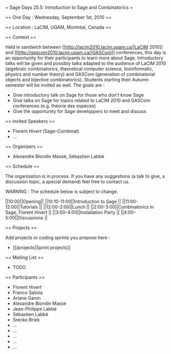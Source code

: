 = Sage Days 25.5: Introduction to Sage and Combinatorics =

== One Day : Wednesday, September 1st, 2010 ==

== Location : LaCIM, UQAM, Montréal, Canada ==

== Context ==

Held in sandwich between [[http://lacim2010.lacim.uqam.ca/|LaCIM 2010]] and [[http://gascom2010.lacim.uqam.ca/|GASCom]] conferences, this day is an opportunity for their participants to learn more about Sage. Introductory talks will be given and possibly talks adapted to the audience of LaCIM 2010 (algebraic combinatorics, theoretical computer science, bioinformatic, physics and number theory) and GASCom (generation of combinatorial objects and bijective combinatorics). Students starting their Autumn semester will be invited as well. The goals are :

  * Give introductory talk on Sage for those who don't know Sage
  * Give talks on Sage for topics related to LaCIM 2010 and GASCom conferences (e.g. théorie des espèces)
  * Give the opportunity for Sage developpers to meet and discuss


== Invited Speakers ==

  * Florent Hivert (Sage-Combinat)
  * ...

== Organizers ==

  * Alexandre Blondin Massé, Sébastien Labbé

== Schedule ==

The organisation is in process. If you have any suggestions (a talk to give, a discussion topic, a special demand) feel free to contact us.

WARNING : The schedule below is subject to change.

||10:00||Opening||
||10:10-11:00||Introduction to Sage ||
||11:00-12:00||Tutorials ||
||12:00-2:00||Lunch ||
||2:00-3:00||Combinatorics in Sage, Florent Hivert ||
||3:00-4:00||Installation Party ||
||4:00-5:00||Discussions ||

== Projects ==

Add projects or coding sprints you propose here :

  * [[/projects|Sprint projects]]

== Mailing List ==

  * TODO

== Participants ==

  * Florent Hivert
  * Franco Saliola
  * Ariane Garon
  * Alexandre Blondin Massé
  * Jean-Philippe Labbé
  * Sébastien Labbé
  * Srecko Brlek
  * ...
  * ...
  * ...
  * ...
  * ...
  

